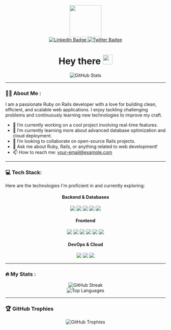 <div id="header" align="center">
  <img src="https://media.giphy.com/media/v1.Y2lkPTc5MGI3NjExajdmajZ0cnEzbXNmejN4eTJwZHZ0aXVjaWZnaWJzZTVsczk3eWR6eCZlcD12MV9pbnRlcm5hbF9naWZfYnlfaWQmY3Q9Zw/M9gbBd9hDxZpt1vZO2/giphy.gif" width="100"/>
</div>

<div id="badges" align="center">
  <a href="your-linkedin-url">
    <img src="https://img.shields.io/badge/LinkedIn-blue?style=for-the-badge&logo=linkedin&logoColor=white" alt="LinkedIn Badge"/>
  </a>
  <a href="your-twitter-url">
    <img src="https://img.shields.io/badge/Twitter-blue?style=for-the-badge&logo=twitter&logoColor=white" alt="Twitter Badge"/>
  </a>
</div>

<h1 align="center">
  Hey there
  <img src="https://media.giphy.com/media/hvRJCLFzcasrR4ia7z/giphy.gif" width="30px"/>
</h1>

<div align="center">
  <img src="https://github-readme-stats.vercel.app/api?username=YOUR_USERNAME&show_icons=true&theme=tokyonight" alt="GitHub Stats"/>
</div>

---

### :man_technologist: About Me :

I am a passionate Ruby on Rails developer with a love for building clean, efficient, and scalable web applications. I enjoy tackling challenging problems and continuously learning new technologies to improve my craft.

- 🔭 I’m currently working on a cool project involving real-time features.
- 🌱 I’m currently learning more about advanced database optimization and cloud deployment.
- 👯 I’m looking to collaborate on open-source Rails projects.
- 💬 Ask me about Ruby, Rails, or anything related to web development!
- 📫 How to reach me: [your-email@example.com](mailto:your-email@example.com)

---

### 💻 Tech Stack:

Here are the technologies I'm proficient in and currently exploring:

<div align="center">
  <h4>Backend & Databases</h4>
  <p>
    <a href="https://ruby-doc.org/3.3.5/"><img src="https://img.shields.io/badge/ruby-%23CC342D.svg?style=for-the-badge&logo=ruby&logoColor=white" /></a>
    <a href="https://guides.rubyonrails.org/"><img src="https://img.shields.io/badge/rails-%23CC0000.svg?style=for-the-badge&logo=rubyonrails&logoColor=white" /></a>
    <a href="https://www.postgresql.org/docs/"><img src="https://img.shields.io/badge/PostgreSQL-336791?style=for-the-badge&logo=postgresql&logoColor=white" /></a>
    <a href="https://redis.io/docs/latest/"><img src="https://img.shields.io/badge/redis-%23DD0031.svg?style=for-the-badge&logo=redis&logoColor=white"/></a>
    <a href="https://rspec.info/"><img src="https://img.shields.io/badge/rspec-%234B8DBA.svg?style=for-the-badge&logo=rspec&logoColor=white"/></a>
  </p>
  <h4>Frontend</h4>
  <p>
    <a href="https://developer.mozilla.org/en-US/docs/Web/HTML"><img src="https://img.shields.io/badge/HTML5-E34F26?style=for-the-badge&logo=html5&logoColor=white" /></a>
    <a href="https://developer.mozilla.org/en-US/docs/Web/CSS"><img src="https://img.shields.io/badge/CSS3-1572B6?style=for-the-badge&logo=css3&logoColor=white" /></a>
    <a href="https://tailwindcss.com/docs"><img src="https://img.shields.io/badge/tailwindcss-%2338B2E1.svg?style=for-the-badge&logo=tailwind-css&logoColor=white"/></a>
    <a href="https://developer.mozilla.org/en-US/docs/Web/JavaScript"><img src="https://img.shields.io/badge/JavaScript-F7DF1E?style=for-the-badge&logo=javascript&logoColor=black" /></a>
    <a href="https://stimulus.hotwired.dev/"><img src="https://img.shields.io/badge/Stimulus-%23EAB8C9.svg?style=for-the-badge&logo=stimulus&logoColor=black" /></a>
    <a href="https://hotwired.dev/"><img src="https://img.shields.io/badge/Hotwire-%23EAB8C9.svg?style=for-the-badge&logo=hotwire&logoColor=black"/></a>
  </p>
  <h4>DevOps & Cloud</h4>
  <p>
    <a href="https://docs.docker.com/"><img src="https://img.shields.io/badge/docker-%230db7ed.svg?style=for-the-badge&logo=docker&logoColor=white"/></a>
    <a href="https://kubernetes.io/docs/home/"><img src="https://img.shields.io/badge/kubernetes-%23326ce5.svg?style=for-the-badge&logo=kubernetes&logoColor=white"/></a>
    <a href="https://cloud.yandex.com/en-ru/docs/"><img src="https://img.shields.io/badge/Yandex.Cloud-FC3F1D?&style=for-the-badge&logoColor=white&logo=yandex"/></a>
  </p>
</div>

---

### :fire: My Stats :

<div align="center">
  <img src="https://github-readme-streak-stats.herokuapp.com/?user=YOUR_USERNAME&theme=tokyonight" alt="GitHub Streak"/>
</div>

<div align="center">
  <img src="https://github-readme-stats.vercel.app/api/top-langs/?username=YOUR_USERNAME&layout=compact&theme=tokyonight" alt="Top Languages"/>
</div>

---

### :trophy: GitHub Trophies

<div align="center">
  <img src="https://github-profile-trophy.vercel.app/?username=YOUR_USERNAME&theme=tokyonight" alt="GitHub Trophies"/>
</div>
